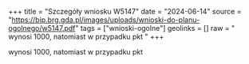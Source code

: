 +++
title = "Szczegóły wniosku W5147"
date = "2024-06-14"
source = "https://bip.brg.gda.pl/images/uploads/wnioski-do-planu-ogolnego/w5147.pdf"
tags = ["wnioski-ogolne"]
geolinks = []
raw = " wynosi 1000, natomiast w przypadku pkt "
+++

 wynosi 1000, natomiast w przypadku pkt 


